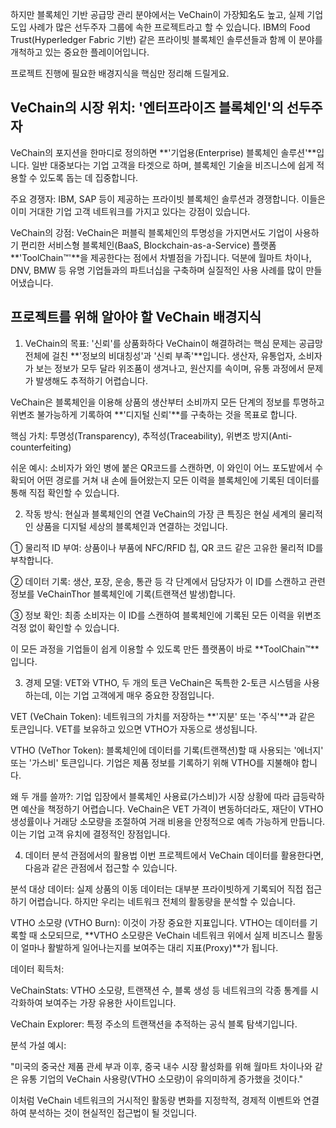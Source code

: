 하지만 블록체인 기반 공급망 관리 분야에서는 VeChain이 가장知名도 높고, 실제 기업 도입 사례가 많은 선두주자 그룹에 속한 프로젝트라고 할 수 있습니다. IBM의 Food Trust(Hyperledger Fabric 기반) 같은 프라이빗 블록체인 솔루션들과 함께 이 분야를 개척하고 있는 중요한 플레이어입니다.

프로젝트 진행에 필요한 배경지식을 핵심만 정리해 드릴게요.

## VeChain의 시장 위치: '엔터프라이즈 블록체인'의 선두주자

VeChain의 포지션을 한마디로 정의하면 **'기업용(Enterprise) 블록체인 솔루션'**입니다. 일반 대중보다는 기업 고객을 타겟으로 하며, 블록체인 기술을 비즈니스에 쉽게 적용할 수 있도록 돕는 데 집중합니다.

주요 경쟁자: IBM, SAP 등이 제공하는 프라이빗 블록체인 솔루션과 경쟁합니다. 이들은 이미 거대한 기업 고객 네트워크를 가지고 있다는 강점이 있습니다.

VeChain의 강점: VeChain은 퍼블릭 블록체인의 투명성을 가지면서도 기업이 사용하기 편리한 서비스형 블록체인(BaaS, Blockchain-as-a-Service) 플랫폼 **'ToolChain™'**을 제공한다는 점에서 차별점을 가집니다. 덕분에 월마트 차이나, DNV, BMW 등 유명 기업들과의 파트너십을 구축하며 실질적인 사용 사례를 많이 만들어냈습니다.

## 프로젝트를 위해 알아야 할 VeChain 배경지식

1. VeChain의 목표: '신뢰'를 상품화하다
   VeChain이 해결하려는 핵심 문제는 공급망 전체에 걸친 **'정보의 비대칭성'과 '신뢰 부족'**입니다. 생산자, 유통업자, 소비자가 보는 정보가 모두 달라 위조품이 생겨나고, 원산지를 속이며, 유통 과정에서 문제가 발생해도 추적하기 어렵습니다.

VeChain은 블록체인을 이용해 상품의 생산부터 소비까지 모든 단계의 정보를 투명하고 위변조 불가능하게 기록하여 **'디지털 신뢰'**를 구축하는 것을 목표로 합니다.

핵심 가치: 투명성(Transparency), 추적성(Traceability), 위변조 방지(Anti-counterfeiting)

쉬운 예시: 소비자가 와인 병에 붙은 QR코드를 스캔하면, 이 와인이 어느 포도밭에서 수확되어 어떤 경로를 거쳐 내 손에 들어왔는지 모든 이력을 블록체인에 기록된 데이터를 통해 직접 확인할 수 있습니다.

2. 작동 방식: 현실과 블록체인의 연결
   VeChain의 가장 큰 특징은 현실 세계의 물리적인 상품을 디지털 세상의 블록체인과 연결하는 것입니다.

① 물리적 ID 부여: 상품이나 부품에 NFC/RFID 칩, QR 코드 같은 고유한 물리적 ID를 부착합니다.

② 데이터 기록: 생산, 포장, 운송, 통관 등 각 단계에서 담당자가 이 ID를 스캔하고 관련 정보를 VeChainThor 블록체인에 기록(트랜잭션 발생)합니다.

③ 정보 확인: 최종 소비자는 이 ID를 스캔하여 블록체인에 기록된 모든 이력을 위변조 걱정 없이 확인할 수 있습니다.

이 모든 과정을 기업들이 쉽게 이용할 수 있도록 만든 플랫폼이 바로 **ToolChain™**입니다.

3. 경제 모델: VET와 VTHO, 두 개의 토큰
   VeChain은 독특한 2-토큰 시스템을 사용하는데, 이는 기업 고객에게 매우 중요한 장점입니다.

VET (VeChain Token): 네트워크의 가치를 저장하는 **'지분' 또는 '주식'**과 같은 토큰입니다. VET를 보유하고 있으면 VTHO가 자동으로 생성됩니다.

VTHO (VeThor Token): 블록체인에 데이터를 기록(트랜잭션)할 때 사용되는 '에너지' 또는 '가스비' 토큰입니다. 기업은 제품 정보를 기록하기 위해 VTHO를 지불해야 합니다.

왜 두 개를 쓸까?: 기업 입장에서 블록체인 사용료(가스비)가 시장 상황에 따라 급등락하면 예산을 책정하기 어렵습니다. VeChain은 VET 가격이 변동하더라도, 재단이 VTHO 생성률이나 거래당 소모량을 조절하여 거래 비용을 안정적으로 예측 가능하게 만듭니다. 이는 기업 고객 유치에 결정적인 장점입니다.

4. 데이터 분석 관점에서의 활용법
   이번 프로젝트에서 VeChain 데이터를 활용한다면, 다음과 같은 관점에서 접근할 수 있습니다.

분석 대상 데이터: 실제 상품의 이동 데이터는 대부분 프라이빗하게 기록되어 직접 접근하기 어렵습니다. 하지만 우리는 네트워크 전체의 활동량을 분석할 수 있습니다.

VTHO 소모량 (VTHO Burn): 이것이 가장 중요한 지표입니다. VTHO는 데이터를 기록할 때 소모되므로, **VTHO 소모량은 VeChain 네트워크 위에서 실제 비즈니스 활동이 얼마나 활발하게 일어나는지를 보여주는 대리 지표(Proxy)**가 됩니다.

데이터 획득처:

VeChainStats: VTHO 소모량, 트랜잭션 수, 블록 생성 등 네트워크의 각종 통계를 시각화하여 보여주는 가장 유용한 사이트입니다.

VeChain Explorer: 특정 주소의 트랜잭션을 추적하는 공식 블록 탐색기입니다.

분석 가설 예시:

"미국의 중국산 제품 관세 부과 이후, 중국 내수 시장 활성화를 위해 월마트 차이나와 같은 유통 기업의 VeChain 사용량(VTHO 소모량)이 유의미하게 증가했을 것이다."

이처럼 VeChain 네트워크의 거시적인 활동량 변화를 지정학적, 경제적 이벤트와 연결하여 분석하는 것이 현실적인 접근법이 될 것입니다.
